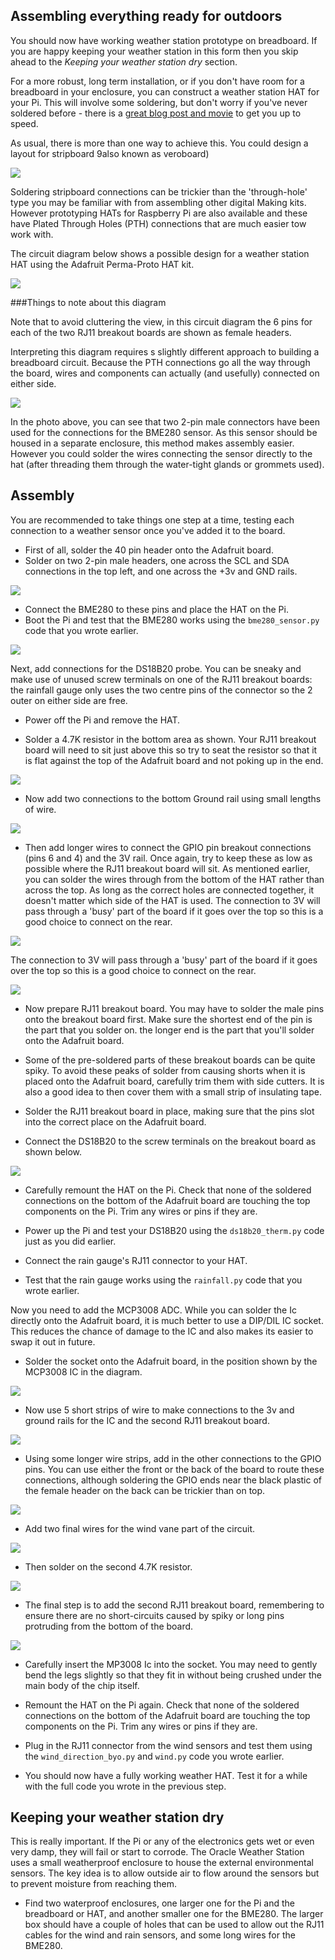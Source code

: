 ## Assembling everything ready for outdoors
You should now have working weather station prototype on breadboard. If you are happy keeping your weather station in this form then you skip ahead to the *Keeping your weather station dry* section.


For a more robust, long term installation, or if you don't have room for a breadboard in your enclosure, you can construct a weather station HAT for your Pi. This will involve some soldering, but don't worry if you've never soldered before - there is a [great blog post and movie](https://www.raspberrypi.org/blog/getting-started-soldering/) to get you up to speed.

As usual, there is more than one way to achieve this. You could design a layout for stripboard 9also known as veroboard)

![](https://upload.wikimedia.org/wikipedia/commons/5/50/VEROBOARD_sample.jpg)

Soldering stripboard connections can be trickier than the 'through-hole' type you may be familiar with from assembling other digital Making kits. However prototyping HATs for Raspberry Pi are also available and these have Plated Through Holes (PTH) connections that are much easier tow work with.

The circuit diagram below shows a possible design for a weather station HAT using the Adafruit Perma-Proto HAT kit.

![](images/final_circuit_strip_bb.png)

###Things to note about this diagram

Note that to avoid cluttering the view, in this circuit diagram the 6 pins for each of the two RJ11 breakout boards are shown as female headers.

Interpreting this diagram requires s slightly different approach to building a breadboard circuit. Because the PTH connections go all the way through the board, wires and components can actually (and usefully) connected on either side.

![](images/weatherHAT_combi.png)

In the photo above, you can see that two 2-pin male connectors have been used for the connections for the BME280 sensor. As this sensor should be housed in a separate enclosure, this method makes assembly easier. However you could solder the wires connecting the sensor directly to the hat (after threading them through the water-tight glands or grommets used).

## Assembly

You are recommended to take things one step at a time, testing each connection to a weather sensor once you've added it to the board.

- First of all, solder the 40 pin header onto the Adafruit board.
- Solder on two 2-pin male headers, one across the SCL and SDA connections in the top left, and one across the +3v and GND rails.

![](images/ada_1.png)

- Connect the BME280 to these pins and place the HAT on the Pi.
- Boot the Pi and test that the BME280 works using the `bme280_sensor.py` code that you wrote earlier.

![](images/ada_2.png)

Next, add connections for the  DS18B20 probe. You can be sneaky and make use of unused screw terminals on one of the RJ11 breakout boards: the rainfall gauge only uses the two centre pins of the connector so the 2 outer on either side are free.

- Power off the Pi and remove the HAT.

- Solder a 4.7K resistor in the bottom area as shown. Your RJ11 breakout board will need to sit just above this so try to seat the resistor so that it is flat against the top of the Adafruit board and not poking up in the end.

![](images/ada_3.png)

- Now add two connections to the bottom Ground rail using small lengths of wire.

![](images/ada_4.png)

- Then add longer wires to connect the GPIO pin breakout connections (pins 6 and 4) and the 3V rail. Once again, try to keep these as low as possible where the RJ11 breakout board will sit.  As mentioned earlier, you can solder the wires through from the bottom of the HAT rather than across the top. As long as the correct holes are connected together, it doesn't matter which side of the HAT is used. The connection to 3V will pass through a 'busy' part of the board if it goes over the top so this is a good choice to connect on the rear.

![](images/ada_5.png)

The connection to 3V will pass through a 'busy' part of the board if it goes over the top so this is a good choice to connect on the rear.

![](images/BYO_HAT_back.JPG)

- Now prepare RJ11 breakout board. You may have to solder the male pins onto the breakout board first. Make sure the shortest end of the pin is the part that you solder on. the longer end is the part that you'll solder onto the Adafruit board.

- Some of the pre-soldered parts of these breakout boards can be quite spiky. To avoid these peaks of solder from causing shorts when it is placed onto the Adafruit board, carefully trim them with side cutters.  It is also a good idea to then cover them with a small strip of insulating tape.

- Solder the RJ11 breakout board in place, making sure that the pins slot into the correct place on the Adafruit board.

- Connect the DS18B20 to the screw terminals on the breakout board as shown below.

![](images/DS18B20-screwterms.png)

- Carefully remount the HAT on the Pi. Check that none of the soldered connections on the bottom of the Adafruit board are touching the top components on the Pi. Trim any wires or pins if they are.   

- Power up the Pi and test your DS18B20 using the `ds18b20_therm.py` code just as you did earlier.

- Connect the rain gauge's RJ11 connector to your HAT.

- Test that the rain gauge works using the `rainfall.py` code that you wrote earlier.

Now you need to add the MCP3008 ADC. While you can solder the Ic directly onto the Adafruit board, it is much better to use a DIP/DIL IC socket. This reduces the chance of damage to the IC and also makes its easier to swap it out in future.

- Solder the socket onto the Adafruit board, in the position shown by the MCP3008 IC in the diagram.

![](images/ada_6.png)

- Now use 5 short strips of wire to make connections to the 3v and ground rails for the IC and the second RJ11 breakout board.

![](images/ada_7.png)

- Using some longer wire strips, add in the other connections to the GPIO pins. You can use either the front or the back of the board to route these connections, although soldering the GPIO ends near the black plastic of the female header on the back can be trickier than on top.

![](images/ada_8.png)

- Add two final wires for the wind vane part of the circuit.

![](images/ada_9.png)

- Then solder on the second 4.7K resistor.

![](images/ada_10.png)

- The final step is to add the second RJ11 breakout board, remembering to ensure there are no short-circuits caused by spiky or long pins protruding from the bottom of the board.

![](images/ada_11.png)

- Carefully insert the MP3008 Ic into the socket. You may need to gently bend the legs slightly so that they fit in without being crushed under the main body of the chip itself.

- Remount the HAT on the Pi again. Check that none of the soldered connections on the bottom of the Adafruit board are touching the top components on the Pi. Trim any wires or pins if they are.

- Plug in the RJ11 connector from the wind sensors and test them using the `wind_direction_byo.py` and `wind.py` code you wrote earlier.

- You should now have a fully working weather HAT. Test it for a while with the full code you wrote in the previous step.

## Keeping your weather station dry

This is really important. If the Pi or any of the electronics gets wet or even very damp, they will fail or start to corrode. The Oracle Weather Station uses a small weatherproof enclosure to house the external environmental sensors. The key idea is to allow outside air to flow around the sensors but to prevent moisture from reaching them.

- Find two waterproof enclosures, one larger one for the Pi and the breadboard or HAT, and another smaller one for the BME280. The larger box should have a couple of holes that can be used to allow out the RJ11 cables for the wind and rain sensors, and some long wires for the BME280.
